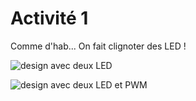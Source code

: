 Activité 1
==========

Comme d'hab... On fait clignoter des LED !

![design avec deux LED](design_2LED.JPG "design avec deux LED")

![design avec deux LED et PWM](design_2LED_PWM.JPG "design avec deux LED et PWM")
